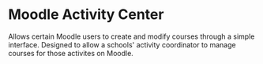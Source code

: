 # Moodle Activity Center
Allows certain Moodle users to create and modify courses through a simple interface. Designed to allow a schools' activity coordinator to manage courses for those activites on Moodle.
